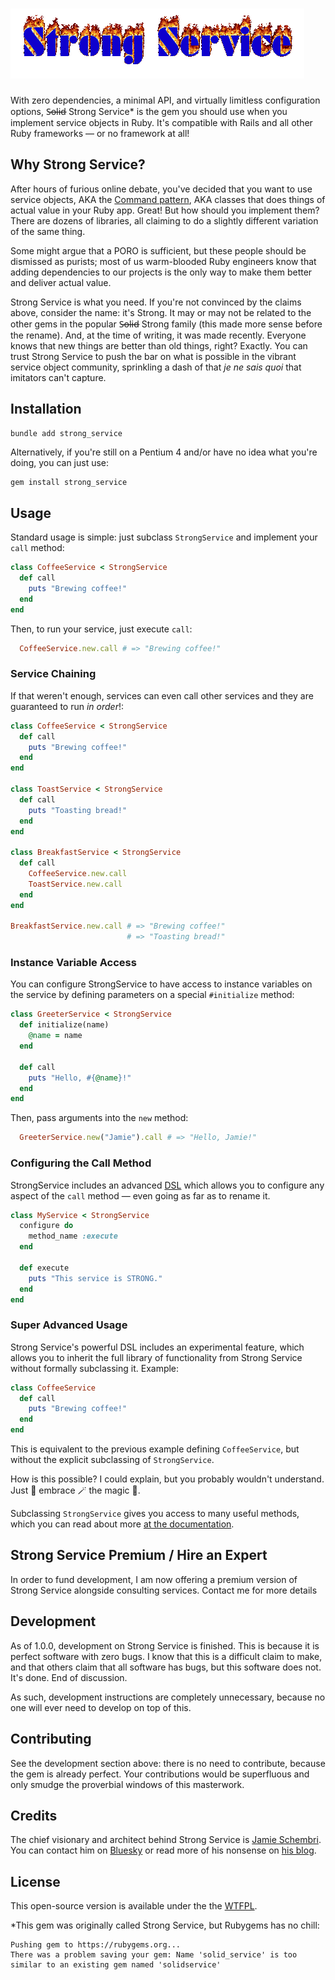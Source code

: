 # ![Strong Service](./etc/logo.gif)

With zero dependencies, a minimal API, and virtually limitless configuration options, S̶o̶l̶i̶d̶ Strong Service\* is the gem you should use when you implement service objects in Ruby. It's compatible with Rails and all other Ruby frameworks — or no framework at all!

## Why Strong Service?

After hours of furious online debate, you've decided that you want to use service objects, AKA the [Command pattern](https://en.wikipedia.org/wiki/Command_pattern), AKA classes that does things of actual value in your Ruby app. Great! But how should you implement them? There are dozens of libraries, all claiming to do a slightly different variation of the same thing.

Some might argue that a PORO is sufficient, but these people should be dismissed as purists; most of us warm-blooded Ruby engineers know that adding dependencies to our projects is the only way to make them better and deliver actual value.

Strong Service is what you need. If you're not convinced by the claims above, consider the name: it's Strong. It may or may not be related to the other gems in the popular S̶o̶l̶i̶d̶ Strong family (this made more sense before the rename). And, at the time of writing, it was made recently. Everyone knows that new things are better than old things, right? Exactly. You can trust Strong Service to push the bar on what is possible in the vibrant service object community, sprinkling a dash of that _je ne sais quoi_ that imitators can't capture.

## Installation

```bash
bundle add strong_service
```

Alternatively, if you're still on a Pentium 4 and/or have no idea what you're doing, you can just use:

```
gem install strong_service
```

## Usage

Standard usage is simple: just subclass `StrongService` and implement your `call` method:

```ruby
class CoffeeService < StrongService
  def call
    puts "Brewing coffee!"
  end
end
```

Then, to run your service, just execute `call`:

```ruby
  CoffeeService.new.call # => "Brewing coffee!"
```

### Service Chaining

If that weren't enough, services can even call other services and they are guaranteed to run _in order_!:

```ruby
class CoffeeService < StrongService
  def call
    puts "Brewing coffee!"
  end
end

class ToastService < StrongService
  def call
    puts "Toasting bread!"
  end
end

class BreakfastService < StrongService
  def call
    CoffeeService.new.call
    ToastService.new.call
  end
end

BreakfastService.new.call # => "Brewing coffee!"
                          # => "Toasting bread!"
```

### Instance Variable Access

You can configure StrongService to have access to instance variables on the service by defining parameters on a special `#initialize` method:

```ruby
class GreeterService < StrongService
  def initialize(name)
    @name = name
  end

  def call
    puts "Hello, #{@name}!"
  end
end
```

Then, pass arguments into the `new` method:

```ruby
  GreeterService.new("Jamie").call # => "Hello, Jamie!"
```

### Configuring the Call Method

StrongService includes an advanced [DSL](https://en.wikipedia.org/wiki/Domain-specific_language) which allows you to configure any aspect of the `call` method — even going as far as to rename it.

```ruby
class MyService < StrongService
  configure do
    method_name :execute
  end

  def execute
    puts "This service is STRONG."
  end
end
```

### Super Advanced Usage

Strong Service's powerful DSL includes an experimental feature, which allows you to inherit the full library of functionality from Strong Service without formally subclassing it. Example:

```ruby
class CoffeeService
  def call
    puts "Brewing coffee!"
  end
end
```

This is equivalent to the previous example defining `CoffeeService`, but without the explicit subclassing of `StrongService`.

How is this possible? I could explain, but you probably wouldn't understand. Just 🌈 embrace 🪄 the magic 💫.

Subclassing `StrongService` gives you access to many useful methods, which you can read about more [at the documentation](https://docs.ruby-lang.org/en/3.4/BasicObject.html).

## Strong Service Premium / Hire an Expert

In order to fund development, I am now offering a premium version of Strong Service alongside consulting services. Contact me for more details

## Development

As of 1.0.0, development on Strong Service is finished. This is because it is perfect software with zero bugs. I know that this is a difficult claim to make, and that others claim that all software has bugs, but this software does not. It's done. End of discussion.

As such, development instructions are completely unnecessary, because no one will ever need to develop on top of this.

## Contributing

See the development section above: there is no need to contribute, because the gem is already perfect. Your contributions would be superfluous and only smudge the proverbial windows of this masterwork.

## Credits

The chief visionary and architect behind Strong Service is [Jamie Schembri](https://github.com/shkm/github). You can contact him on [Bluesky](https://bsky.app/profile/jamie.schembri.me) or read more of his nonsense on [his blog](https://schembri.me).

## License

This open-source version is available under the the [WTFPL](https://www.wtfpl.net/about/).

\*This gem was originally called Strong Service, but Rubygems has no chill:

```text
Pushing gem to https://rubygems.org...
There was a problem saving your gem: Name 'solid_service' is too similar to an existing gem named 'solidservice'
```
